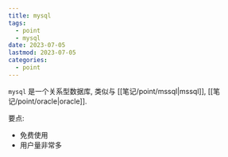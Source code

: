```yaml
---
title: mysql
tags:
  - point
  - mysql
date: 2023-07-05
lastmod: 2023-07-05
categories:
  - point
---
```


`mysql` 是一个关系型数据库, 类似与 [[笔记/point/mssql|mssql]], [[笔记/point/oracle|oracle]].

要点:

- 免费使用
- 用户量非常多

